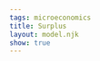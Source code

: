 ```yaml
---
tags: microeconomics
title: Surplus
layout: model.njk
show: true
---
```

<script defer>
const Surplus = new EconVision();

Surplus.setGraphs({
  "idDiv": "SurplusGraph",
  "height": "650px",
  "width": "100",
  "left": -25,
  "right": 150,
  "bottom": -15,
  "top": 100,
  "showGrid": false,
  "expressions": false,
  "keypad": false,
  "zoomFit": true,
  "settingsMenu": false,
  "showXAxis": true,
  "showYAxis": true,
  "xAxisLabel": "Q(units)       ",
  "yAxisLabel": "P($)"
});
//Price Function
Surplus.addFuncInput({idDiv:'PFunction', title:'Price Function for the firm', func:'f_{p}\\left(Q\\right)', latex:'60-0.5Q', constraint:'\\left\\{Q\\ge0\\right\\}', listGraphs:[0]});
//MC
Surplus.addFuncInput({idDiv:'MCFunction', title:'Marginal Cost Function for the firm', func:'f_{mc}\\left(Q\\right)', latex:'\\frac{Q}{2}', constraint:'\\left\\{Q\\ge0\\right\\}', color:'#6042a6', listGraphs:[0]});
//P~MC
Surplus.addExpression({idDiv:"PMCQOptimal", latex:"f_{p}\\left(Q_{opt}\\right)\\sim f_{mc}\\left(Q_{opt}\\right)", listGraphs:[0]});
Surplus.addExpression({idDiv:"PriceOptimal", latex:"P_{opt}=f_{p}\\left(Q_{opt}\\right)", listGraphs:[0]});
//Optimal Supply&Demand
Surplus.addExpression({idDiv:"OptimalQ", latex:"x=Q_{opt}\\left\\{0<y<P_{opt}\\right\\}", color:'gray', lineStyle:Desmos.Styles.DASHED, lineWidth:"0.9", listGraphs:[0]});
Surplus.addExpression({idDiv:"OptimalP", latex:"y=P_{opt}\\left\\{0<x<Q_{opt}\\right\\}", color:'gray', lineStyle:Desmos.Styles.DASHED, lineWidth:"0.9", listGraphs:[0]});
////roundoptimal
Surplus.addExpression({idDiv:"OptimalRoundQ", latex:"Q_{opt2}=\\frac{\\operatorname{round}\\left(Q_{opt}\\cdot100\\right)}{100}", color:'gray', listGraphs:[0]});
Surplus.addExpression({idDiv:"OptimalRoundP", latex:"P_{opt2}=\\frac{\\operatorname{round}\\left(P_{opt}\\cdot100\\right)}{100}", color:'gray', listGraphs:[0]});
Surplus.setValue({idDiv:"OptimalRoundQDisplay", latex:"Q_{opt2}", listGraphs:[0]});
Surplus.setValue({idDiv:"OptimalRoundPDisplay", latex:"P_{opt2}", listGraphs:[0]});
Surplus.addLabel({idDiv:'OptimalPoint', latex:'\\left(Q_{opt},P_{opt}\\right)', color:'gray', label:'Market Clearing (${Q_opt2}, $${P_opt2})', labelOrientation:Desmos.LabelOrientations.RIGHT, listGraphs:[0]});
//Select Option
Surplus.addSelectInput({idDiv: "SurplusSelectInput", item: "Quota",	listGroup: ["QuotaQSlider", "QuotaQLabel", "QuotaSPDashedX", "QuotaSPDashedDemandY", "QuotaSPDashedSupplyY", "QuotaPriceDemand", "PriceQuotaSupplyRound", "QuotaPriceSupply", "ShadedCSPlusQuota", "ShadedPSPlusQuota"], listGraphs: [0]});
Surplus.addSelectInput({idDiv:"SurplusSelectInput", item:"Price Ceiling", listGroup:["PriceCeilingSlider", "PriceCeillingLabel", "QuantityCeillingLabel", "MCPriceCeiling", "PriceCeilingDashedX", "PriceCeilingDashedY", "PriceCeilingDemandFun", "ShadedCSPlusPriceCeiling", "PriceCeilingSupplyFun", "ShadedPSPlusPriceCeiling"], listGraphs:[0]});
Surplus.addSelectInput({idDiv: "SurplusSelectInput", item: "Tax Per Unit", listGroup: ["TaxPerUnitSlider", "TaxPriceSupplyLabel", "TaxPriceDemandLabel", "TaxQuantatityLabel", "TaxDashedX", "TaxDashedDemandY", "TaxDashedSupplyY", "ShadedTaxCS", "ShadedTaxPS", "ShadedTaxDWL", "ShadedTaxGS"], listGraphs: [0]});
Surplus.addSelectInput({idDiv: "SurplusSelectInput", item: "Subsidy Per Unit", listGroup: ["subPerUnitSlider", "subPriceSupplyLabel", "subPriceDemandLabel", "subQuantatityLabel", "subDashedX", "subDashedDemandY", "subDashedSupplyY", "ShadedsubCS", "ShadedsubPS", "ShadedsubDWL", "ShadedsubGS","ShadedExpGS","ShadedExpGSSwitch"], listGraphs: [0]});
//Quota
Surplus.addSliderInput({idDiv:"QuotaQSlider", title:"Quota", latex:"Q_{q}", min:0, max:'Q_{opt}', step:1, defaultValue:50, listGraphs:[0]});
Surplus.addLabel({idDiv:'QuotaQLabel', latex:'\\left(Q_{q},0\\right)', color:'#c74440', label:'${Q_q}', dragMode:Desmos.DragModes.X, labelOrientation:Desmos.LabelOrientations.BELOW, listGraphs:[0]});
Surplus.addExpression({idDiv:"PriceQuotaDemand", latex:"P_{qD}=f_{p}\\left(Q_{q}\\right)", hidden:true, listGraphs:[0]});
Surplus.addExpression({idDiv:"PriceQuotaSupply", latex:"P_{qS}=f_{mc}\\left(Q_{q}\\right)", hidden:true, listGraphs:[0]});
Surplus.addExpression({idDiv:"QuotaSPDashedX", latex:"x=Q_{q}\\left\\{0<y<P_{qD}\\right\\}", color:'#c74440', lineStyle:Desmos.Styles.DASHED, lineWidth:"0.9", listGraphs:[0]});
Surplus.addExpression({idDiv:"QuotaSPDashedDemandY", latex:"y=P_{qD}\\left\\{0<x<Q_{q}\\right\\}", color:'#c74440', lineStyle:Desmos.Styles.DASHED, lineWidth:"0.9", listGraphs:[0]});
Surplus.addExpression({idDiv:"QuotaSPDashedSupplyY", latex:"y=P_{qS}\\left\\{0<x<Q_{q}\\right\\}", color:'#c74440', lineStyle:Desmos.Styles.DASHED, lineWidth:"0.9", listGraphs:[0]});
Surplus.addExpression({idDiv:"PriceQuotaDemandRound", hidden:true, latex:"P_{qD2}=\\frac{\\operatorname{round}\\left(P_{qD}\\cdot100\\right)}{100}", color:'gray', listGraphs:[0]});
Surplus.addLabel({idDiv:'QuotaPriceDemand', hidden:true, latex:'\\left(0,P_{qD}\\right)', color:'#c74440', label:'$${P_qD2}', labelOrientation:Desmos.LabelOrientations.LEFT, listGraphs:[0]});
Surplus.addExpression({idDiv:"PriceQuotaSupplyRound", hidden:true, latex:"P_{qS2}=\\frac{\\operatorname{round}\\left(P_{qS}\\cdot100\\right)}{100}", color:'gray', listGraphs:[0]});
Surplus.addLabel({idDiv:'QuotaPriceSupply', latex:'\\left(0,P_{qS}\\right)', color:'#c74440', label:'$${P_qS2}', labelOrientation:Desmos.LabelOrientations.LEFT, listGraphs:[0]});
Surplus.addExpression({idDiv:"TotalConsumerSPFunc", latex:"f_{tCS}\\left(x\\right)=\\left\\{0\\le x\\le Q_{q}:f'_{p}\\left(x\\right)x+f_{p}\\left(0\\right)\\right\\}", color:'gray', hidden:true, listGraphs:[0]});
Surplus.addExpression({idDiv:"ShadedCSPlusQuota", latex:"P_{qD}\\le y\\le f_{tCS}\\left(x\\right)", color:'#388c46', lineStyle:Desmos.Styles.DASHED, lineWidth:"0", listGraphs:[0]});
Surplus.addExpression({idDiv:"TotalProducerSPFunc", latex:"f_{tPS}\\left(x\\right)=\\left\\{0\\le x\\le Q_{q}:f'_{mc}\\left(x\\right)x+f_{mc}\\left(0\\right)\\right\\}", color:'gray', hidden:true, listGraphs:[0]});
Surplus.addExpression({idDiv:"ShadedPSPlusQuota", hidden:false, latex:"f_{tPS}\\left(x\\right)\\le y\\le P\\ _{qD}", color:'#2d70b3', lineStyle:Desmos.Styles.DASHED, lineWidth:"0", listGraphs:[0]});
//Price Ceiling
Surplus.addSliderInput({idDiv:"PriceCeilingSlider", title:"Price Ceiling", latex:"P_{ceiling}", min:'f_{mc}\\left(0\\right)', max:'P_{opt}', step:'0.01', defaultValue:5, listGraphs:[0]});
Surplus.addLabel({idDiv:'PriceCeillingLabel', latex:'\\left(0,P_{ceiling}\\right)', color:'#c74440', label:'$${P_ceiling}', dragMode:Desmos.DragModes.Y, labelOrientation:Desmos.LabelOrientations.LEFT, listGraphs:[0]});
Surplus.addLabel({idDiv:'QuantityCeillingLabel', latex:'\\left(Q_{ceiling},0\\right)', color:'#c74440', label:'${Q_ceiling}', labelOrientation:Desmos.LabelOrientations.BELOW, listGraphs:[0]});
Surplus.addExpression({idDiv:"MCPriceCeiling", latex:"f_{mc}\\left(Q_{ceiling}\\right)\\sim P_{ceiling}", color:'#c74440', listGraphs:[0]});
Surplus.addExpression({idDiv:"PriceCeilingDashedX", latex:"x=Q_{ceiling}\\left\\{0<y<f_{p}\\left(Q_{ceiling}\\right)\\right\\}", color:'#c74440', lineStyle:Desmos.Styles.DASHED, lineWidth:"0.9", listGraphs:[0]});
Surplus.addExpression({idDiv:"PriceCeilingDashedY", latex:"y=P_{ceiling}\\left\\{0<x<Q_{ceiling}\\right\\}", color:'#c74440', lineStyle:Desmos.Styles.DASHED, lineWidth:"0.9", listGraphs:[0]});
Surplus.addExpression({idDiv:"PriceCeilingDemandFun", latex:"f_{tcCS}\\left(x\\right)=\\left\\{0\\le x\\le Q_{ceiling}:f_{p}'\\left(x\\right)x+f_{p}\\left(0\\right)\\right\\}", hidden:true, listGraphs:[0]});
Surplus.addExpression({idDiv:"ShadedCSPlusPriceCeiling", latex:"P_{ceiling}\\le y\\le f_{tcCS}\\left(x\\right)", color:'#388c46', lineStyle:Desmos.Styles.DASHED, lineWidth:"0", listGraphs:[0]});
Surplus.addExpression({idDiv:"PriceCeilingSupplyFun", latex:"f_{tcPS}\\left(x\\right)=\\left\\{0\\le x\\le Q_{ceiling}:f'_{mc}\\left(x\\right)x+f_{mc}\\left(0\\right)\\right\\}", color:'gray', hidden:true, listGraphs:[0]});
Surplus.addExpression({idDiv:"ShadedPSPlusPriceCeiling", latex:"f_{tcPS}\\left(x\\right)\\le y\\le P_{ceiling}", color:'#2d70b3', lineStyle:Desmos.Styles.DASHED, lineWidth:"0", listGraphs:[0]});
//Tax
Surplus.addSliderInput({idDiv:"TaxPerUnitSlider", title:"Tax", latex:"P_{tax}", min:0, max:'P_{opt}', step:'0.01', defaultValue:5, listGraphs:[0]});
Surplus.addExpression({idDiv:"TaxInverseSupply", latex:"g_{s}\\left(P\\right)=f_{mc}\\left(P\\right)+P_{tax}", color:'#6042a6', hidden:true, listGraphs:[0]});
Surplus.addExpression({idDiv:"TaxInverseDemand", latex:"g_{d}\\left(P\\right)=f_{p}\\left(P\\right)", color:'#6042a6', hidden:true, listGraphs:[0]});
Surplus.addExpression({idDiv:"TaxComputeOptimalQ", latex:"g_{s}\\left(Q_{sopt}\\right)\\sim g_{d}\\left(Q_{sopt}\\right)", color:'#6042a6', hidden:true, listGraphs:[0]});
Surplus.addExpression({idDiv:"TaxComputeOptimalQ2", latex:"Q_{sopt2}=\\operatorname{round}\\left(Q_{sopt},2\\right)", color:'#6042a6', hidden:true, listGraphs:[0]});
Surplus.addExpression({idDiv:"TaxComputePriceDemand", latex:"p_{dtax}=g_{d}\\left(Q_{sopt}\\right)", color:'#6042a6', hidden:true, listGraphs:[0]});
Surplus.addExpression({idDiv:"TaxComputePriceDemand2", latex:"p_{dtax2}=\\frac{\\operatorname{round}\\left(p_{dtax}\\cdot10^{2}\\right)}{10^{2}}", color:'#6042a6', hidden:true, listGraphs:[0]});
Surplus.addExpression({idDiv:"TaxComputePriceSupply", latex:"p_{stax}=p_{dtax}-P_{tax}", color:'#6042a6', hidden:true, listGraphs:[0]});
Surplus.addExpression({idDiv:"TaxComputePriceSupply2", latex:"p_{stax2}=\\frac{\\operatorname{round}\\left(p_{stax}\\cdot10^{2}\\right)}{10^{2}}", color:'#6042a6', hidden:true, listGraphs:[0]});
Surplus.addLabel({idDiv:'TaxPriceSupplyLabel', latex:'\\left(0,p_{stax}\\right)', color:'#c74440', label:'`P_{S}`($${p_{stax2}})', dragMode:Desmos.DragModes.Y, labelOrientation:Desmos.LabelOrientations.LEFT, listGraphs:[0]});
Surplus.addLabel({idDiv:'TaxPriceDemandLabel', latex:'\\left(0,p_{dtax}\\right)', color:'#c74440', label:'`P_{D}`($${p_{dtax2}})', dragMode:Desmos.DragModes.Y, labelOrientation:Desmos.LabelOrientations.LEFT, listGraphs:[0]});
Surplus.addLabel({idDiv:'TaxQuantatityLabel', latex:'\\left(Q_{sopt},0\\right)', color:'#c74440', label:'${Q_{sopt2}}', dragMode:Desmos.DragModes.X, labelOrientation:Desmos.LabelOrientations.BELOW, listGraphs:[0]});
Surplus.addExpression({idDiv:"TaxDashedX", latex:"x=Q_{sopt}\\left\\{0<y<p_{dtax}\\right\\}", color:'#c74440', lineStyle:Desmos.Styles.DASHED, lineWidth:"0.9", listGraphs:[0]});
Surplus.addExpression({idDiv:"TaxDashedDemandY", latex:"y=p_{dtax}\\left\\{0<x<Q_{sopt}\\right\\}", color:'#c74440', lineStyle:Desmos.Styles.DASHED, lineWidth:"0.9", listGraphs:[0]});
Surplus.addExpression({idDiv:"TaxDashedSupplyY", latex:"y=p_{stax}\\left\\{0<x<Q_{sopt}\\right\\}", color:'#c74440', lineStyle:Desmos.Styles.DASHED, lineWidth:"0.9", listGraphs:[0]});
Surplus.addExpression({idDiv:"TaxCSFun", latex:"f_{sgCS}\\left(x\\right)=\\left\\{0\\le x\\le Q_{sopt}:f_{p}'\\left(x\\right)x+f_{p}\\left(0\\right)\\right\\}", hidden:true, listGraphs:[0]});
Surplus.addExpression({idDiv:"ShadedTaxCS", latex:"p_{dtax}\\le y\\le f_{sgCS}\\left(x\\right)", color:'#388c46', lineStyle:Desmos.Styles.DASHED, lineWidth:"0", listGraphs:[0]});
Surplus.addExpression({idDiv:"TaxPSFun", latex:"f_{sgPS}\\left(x\\right)=\\left\\{0\\le x\\le Q_{sopt}:f_{mc}'\\left(x\\right)x+f_{mc}\\left(0\\right)\\right\\}", color:'gray', hidden:true, listGraphs:[0]});
Surplus.addExpression({idDiv:"ShadedTaxPS", latex:"f_{sgPS}\\left(x\\right)\\le y\\le p_{stax}", color:'#2d70b3', lineStyle:Desmos.Styles.DASHED, lineWidth:"0", listGraphs:[0]});
Surplus.addExpression({idDiv:"ShadedTaxDWL", latex:"x\\ge Q_{opt}\\left\\{f'_{p}\\left(x\\right)x+f_{p}\\left(0\\right)\\le y\\le f_{mc}'\\left(x\\right)x\\right\\}\\left\\{x<Q_{sopt}\\right\\}", color:'#c74440', lineStyle:Desmos.Styles.DASHED, lineWidth:"0", listGraphs:[0]});
Surplus.addExpression({idDiv:"ShadedTaxGS", latex:"y\\le p_{dtax}\\left\\{0\\le x\\le Q_{sopt}\\right\\}\\left\\{f_{p}\\left(x\\right)\\ge y\\ge p_{stax}\\right\\}", color:'#fa7e19', lineStyle:Desmos.Styles.DASHED, lineWidth:"0", listGraphs:[0]});
//Subsidy
Surplus.addExpression({idDiv:"findYintercept", latex:"P_{yint}=f_{p}(0)", color:'#6042a6', hidden:true, listGraphs:[0]});
Surplus.addSliderInput({idDiv:"subPerUnitSlider", title:"sub", latex:"P_{sub}", min:0, max:'P_{yint}', step:'0.01', defaultValue:5, listGraphs:[0]});
Surplus.addExpression({idDiv:"subInverseSupply", latex:"s_{s}\\left(P\\right)=f_{mc}\\left(P\\right)-P_{sub}", color:'#6042a6', hidden:true, listGraphs:[0]});
Surplus.addExpression({idDiv:"subInverseDemand", latex:"s_{d}\\left(P\\right)=f_{p}\\left(P\\right)", color:'#6042a6', hidden:true, listGraphs:[0]});
Surplus.addExpression({idDiv:"subComputeOptimalQ", latex:"s_{s}\\left(\\theta_{sopt}\\right)\\sim s_{d}\\left(\\theta_{sopt}\\right)", color:'#6042a6', hidden:true, listGraphs:[0]});
Surplus.addExpression({idDiv:"subComputeOptimalQ2", latex:"\\theta_{sopt2}=\\operatorname{round}\\left(\\theta_{sopt},2\\right)", color:'#6042a6', hidden:true, listGraphs:[0]});
Surplus.addExpression({idDiv:"subComputePriceDemand", latex:"p_{dsub}=s_{s}\\left(\\theta_{sopt}\\right)", color:'#6042a6', hidden:true, listGraphs:[0]});
Surplus.addExpression({idDiv:"subComputePriceDemand2", latex:"p_{dsub2}=\\frac{\\operatorname{round}\\left(p_{dsub}\\cdot10^{2}\\right)}{10^{2}}", color:'#6042a6', hidden:true, listGraphs:[0]});
Surplus.addExpression({idDiv:"subComputePriceSupply", latex:"p_{ssub}=p_{dsub}+P_{sub}", color:'#6042a6', hidden:true, listGraphs:[0]});
Surplus.addExpression({idDiv:"subComputePriceSupply2", latex:"p_{ssub2}=\\frac{\\operatorname{round}\\left(p_{ssub}\\cdot10^{2}\\right)}{10^{2}}", color:'#6042a6', hidden:true, listGraphs:[0]});
Surplus.addLabel({idDiv:'subPriceSupplyLabel', latex:'\\left(0,p_{ssub}\\right)', color:'#c74440', label:'`P_{S}`($${p_{ssub2}})', dragMode:Desmos.DragModes.Y, labelOrientation:Desmos.LabelOrientations.LEFT, listGraphs:[0]});
Surplus.addLabel({idDiv:'subPriceDemandLabel', latex:'\\left(0,p_{dsub}\\right)', color:'#c74440', label:'`P_{D}`($${p_{dsub2}})', dragMode:Desmos.DragModes.Y, labelOrientation:Desmos.LabelOrientations.LEFT, listGraphs:[0]});
Surplus.addLabel({idDiv:'subQuantatityLabel', latex:'\\left(\\theta_{sopt},0\\right)', color:'#c74440', label:'${\\theta_{sopt2}}', dragMode:Desmos.DragModes.X, labelOrientation:Desmos.LabelOrientations.BELOW, listGraphs:[0]});
Surplus.addExpression({idDiv:"subDashedX", latex:"x=\\theta_{sopt}\\left\\{0<y<p_{dsub}\\right\\}", color:'#c74440', lineStyle:Desmos.Styles.DASHED, lineWidth:"0.9", listGraphs:[0]});
Surplus.addExpression({idDiv:"subDashedDemandY", latex:"y=p_{dsub}\\left\\{0<x<\\theta_{sopt}\\right\\}", color:'#c74440', lineStyle:Desmos.Styles.DASHED, lineWidth:"0.9", listGraphs:[0]});
Surplus.addExpression({idDiv:"subDashedSupplyY", latex:"y=p_{ssub}\\left\\{0<x<\\theta_{sopt}\\right\\}", color:'#c74440', lineStyle:Desmos.Styles.DASHED, lineWidth:"0.9", listGraphs:[0]});
Surplus.addExpression({idDiv:"subCSFun", latex:"k_{sgCS}\\left(x\\right)=\\left\\{0\\le x\\le \\theta_{sopt}:f_{p}'\\left(x\\right)x+f_{p}\\left(0\\right)\\right\\}", hidden:true, listGraphs:[0]});
Surplus.addExpression({idDiv:"ShadedsubCS", latex:"p_{dsub}\\le y\\le k_{sgCS}\\left(x\\right)", color:'#388c46', lineStyle:Desmos.Styles.DASHED, lineWidth:"0", listGraphs:[0]});
Surplus.addExpression({idDiv:"subPSFun", latex:"k_{sgPS}\\left(x\\right)=\\left\\{0\\le x\\le \\theta_{sopt}:f_{mc}'\\left(x\\right)x+f_{mc}\\left(0\\right)\\right\\}", color:'gray', hidden:true, listGraphs:[0]});
Surplus.addExpression({idDiv:"ShadedsubPS", latex:"k_{sgPS}\\left(x\\right)\\le y\\le p_{ssub}", color:'#2d70b3', lineStyle:Desmos.Styles.DASHED, lineWidth:"0", listGraphs:[0]});
Surplus.addExpression({idDiv:"ShadedsubDWL", latex:"x\\ge P_{opt}\\left\\{f'_{p}\\left(x\\right)x+f_{p}\\left(0\\right)\\le y\\le f_{mc}'\\left(x\\right)x\\right\\}\\left\\{x<\\theta_{sopt}\\right\\}", color:'#c74440', lineStyle:Desmos.Styles.DASHED, lineWidth:"0", listGraphs:[0]});
Surplus.addExpression({idDiv:"ShadedsubGS", latex:"y\\le p_{dsub}\\left\\{0\\le x\\le \\theta_{sopt}\\right\\}\\left\\{f_{p}\\left(x\\right)\\ge y\\ge p_{ssub}\\right\\}", color:'#fa7e19', lineStyle:Desmos.Styles.DASHED, lineWidth:"0", listGraphs:[0]});

//Government Expenditure
Surplus.addExpression({idDiv:"ShadedExpGS", latex:"p_{dsub}\\le y\\le p_{ssub}\\left\\{0\\le x\\le \\theta_{sopt}\\right\\}", color:'#fa7e19', hidden:false, lineStyle:Desmos.Styles.DASHED, lineWidth:"0", listGraphs:[0]});
Surplus.addSwitchInput({idDiv:"ShadedExpGSSwitch", title:"Display Government Expenditures", hideToggle:true, idDivs:["ShadedExpGS"], listGraphs:[0]});

Surplus.setInstructions({
title: "Price Function",
content: '<b>Input the price function for the firm.</b> Make sure P is a function of Q, such that Q shows on the right hand side of the equation.\
<br> \\theory{"Finding the Price Function for the Firm","The problem set question may not give you the function directly, but instead, give you the slope of the demand curve %%\\frac{dQ}{dP}%% and a point on the curve (usually the equilibrium quantity and equilibrium price). You will need to use the slope and the point on the curve to derive the market demand function. To do this, first recognize that the slope of the demand curve is the %%\\frac{dQ}{dP}%%, which tells us that %%Q%% is on the left hand side of the expression. For instance, let us say that the question tells us that the slope of the demand curve %%\\frac{dQ}{dP}%% is -10. Then the expression we have is as follows: %%Q=-10P+c%%, where %%c%% is the intercept. The question also gives us the equilibrium quantity and price (200, 20). Substituting (200, 20) into the expression, we have that %%200=-10(20)+c%%. We can solve for %%c=400%%. Now, we need to rearrange the expression to get the price function for the firm %%P(Q)%%, where %%P%% is a function of %%Q%%. Bring %%P%% to the left hand side of the equation and simplify the terms. The price function for the firm is hence %%P=40-\\frac{Q}{10}%%. This is what you should input into the calculator."}'
});

Surplus.setInstructions({
  title: "Marginal Cost",
  content: '<b>Input the marginal cost function for the firm C(Q).</b> Make sure C is a function of Q, such that Q shows on the right hand side of the equation. \\tip{"You may need to follow the same procedure as explained in the previous step to derive the marginal cost function of the firm from the parameters given in the question."}'
});

Surplus.setInstructions({
  title: "Drop down selection",
  content: '<b>Choose the intervention you would like to study from the drop-down list.</b> You can choose between a quota, a price ceiling, a per-unit subsidy, or a per-unit tax.'
});

Surplus.setInstructions({
  title: "Adjusting intervention",
  content: '<b>Input the value of the quota/price ceiling/subsidy/tax.</b> The graph will automatically display the consumer surplus in green, the producer surplus in blue, and the government surplus (if any) in orange. In the specific case of a subsidy, the deadweight loss will be displayed in red.\
  \\tip{"For quota and price ceiling, you can also change the value of the quota/ price ceiling by clicking and dragging the enlarged red label that shows the quota/ price ceiling on the graph itself."}'
});


Surplus.setCreators({
  title: "Developer",
  name: "Radi",
  school: "GS’23"
});
Surplus.setCreators({
  title: "Editor",
  name: "Kyla",
  school: "CC’24"
});

Surplus.setScriptPackage({'replaceExp':true,'replaceLatex':true,'replaceTip':true,'replaceTheory':true,'refresh':true});
  </script>
